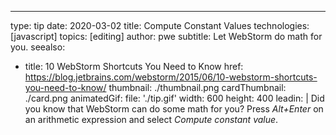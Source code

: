 ---
type: tip
date: 2020-03-02
title: Compute Constant Values
technologies: [javascript]
topics: [editing]
author: pwe
subtitle: Let WebStorm do math for you.
seealso:
- title: 10 WebStorm Shortcuts You Need to Know
  href: https://blog.jetbrains.com/webstorm/2015/06/10-webstorm-shortcuts-you-need-to-know/
thumbnail: ./thumbnail.png
cardThumbnail: ./card.png
animatedGif:
  file: './tip.gif'
  width: 600
  height: 400
leadin: |
  Did you know that WebStorm can do some math for you? Press *Alt+Enter* on 
  an arithmetic expression and select *Compute constant value*. 
